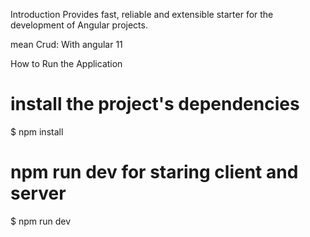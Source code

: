 Introduction
Provides fast, reliable and extensible starter for the development of Angular projects.

mean Crud: With angular 11

How to Run the Application

# install the project's dependencies
$ npm install


# npm run dev for staring client and server
$ npm run dev
